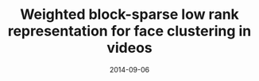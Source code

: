 ---
title: "Weighted block-sparse low rank representation for face clustering in videos"
collection: publications
permalink: /publication/masktrack
date: 2014-09-06
venue: "ECCV"
city: "GuangZhou"
state: ""
thumbnail: "masktrack.png"
teaser : masktrack.jpg
authors: "Shijie Xiao, Mingkui Tan, Dong Xu"
bibtex: Weighted.txt
uri: 
arxiv: https://pdfs.semanticscholar.org/9dc7/b21645c43b7c3c0ee06176b5edca74ab8441.pdf
project: 
source:
poster: masktrack-poster.pdf
data:
---